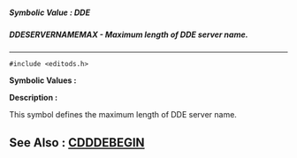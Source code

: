 ##### Symbolic Value : DDE
##### DDESERVERNAMEMAX - Maximum length of DDE server name.
---
```
#include <editods.h>
```

**Symbolic Values :**



**Description :**

This symbol defines the maximum length of DDE server name.


**See Also :**
[CDDDEBEGIN](/domino-c-api-docs/reference/Data/CDDDEBEGIN)
---

